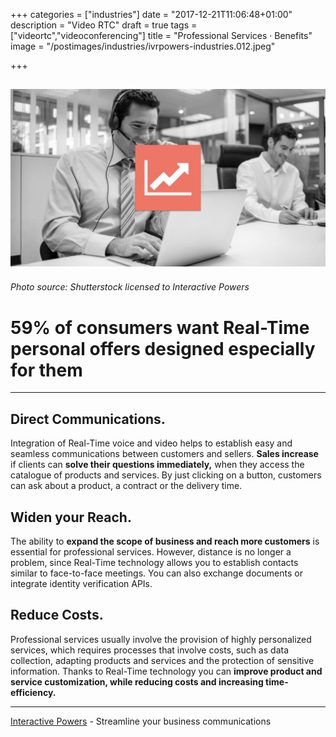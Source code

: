 +++
categories = ["industries"]
date = "2017-12-21T11:06:48+01:00"
description = "Video RTC"
draft = true
tags = ["videortc","videoconferencing"]
title = "Professional Services · Benefits"
image = "/postimages/industries/ivrpowers-industries.012.jpeg"

+++

![man videoconferencing](/postimages/industries/ivrpowers-industries.012.jpeg)
----------
###### Photo source: Shutterstock licensed to Interactive Powers

# 59% of consumers want Real-Time personal offers designed especially for them
---


## Direct Communications.

Integration of Real-Time voice and video helps to establish easy and seamless communications between customers and sellers. **Sales increase** if clients can **solve their questions immediately,** when they access the catalogue of products and services. By just clicking on a button, customers can ask about a product, a contract or the delivery time.


## Widen your Reach.

The ability to **expand the scope of business and reach more customers** is essential for professional services. However, distance is no longer a problem, since Real-Time technology allows you to establish contacts similar to face-to-face meetings. You can also exchange documents or integrate identity verification APIs.


## Reduce Costs.

Professional services usually involve the provision of highly personalized services, which requires processes that involve costs, such as data collection, adapting products and services and the protection of sensitive information. Thanks to Real-Time technology you can **improve product and service customization, while reducing costs and increasing time-efficiency.**


---
[Interactive Powers](http://www.ivrpowers.com/) - Streamline your business communications




